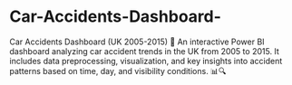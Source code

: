 # Car-Accidents-Dashboard-
Car Accidents Dashboard (UK 2005-2015) 🚗  An interactive Power BI dashboard analyzing car accident trends in the UK from 2005 to 2015. It includes data preprocessing, visualization, and key insights into accident patterns based on time, day, and visibility conditions. 📊🔍
